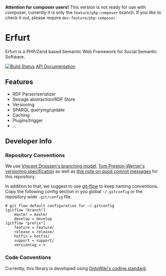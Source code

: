 **Attention for composer users!**
This version is not ready for use with composer, currently it is only the `feature/php-composer` branch. If you like to check it out, please require `dev-feature/php-composer`.

# Erfurt

Erfurt is a PHP/Zend based Semantic Web Framework for Social Semantic Software.

[![Build Status](http://owdev.ontowiki.net/job/Erfurt/badge/icon)](http://owdev.ontowiki.net/job/Erfurt/)
[API Documentation](http://api.ontowiki.net/)

## Features

* RDF Parser/serializer
* Storage abstraction/RDF Store
* Versioning
* SPARQL querying/update
* Caching
* Plugins/trigger
* ...

## Developer Info

### Repository Conventions

We use [Vincent Driessen's branching model](http://nvie.com/posts/a-successful-git-branching-model/), [Tom Preston-Werner's versioning specification](http://semver.org/) as well as [this note on good commit messages](https://github.com/erlang/otp/wiki/Writing-good-commit-messages) for this repository.

In addition to that, we suggest to use [git-flow](https://github.com/nvie/gitflow)
to keep naming conventions.
Copy the following config section in you global `~/.gitconfig` or the repository
wide `.git/config` file.

    # git flow default configuration for ~/.gitconfig
    [gitflow "branch"]
        master = master
        develop = develop
    [gitflow "prefix"]
        feature = feature/
        release = release/
        hotfix = hotfix/
        support = support/
        versiontag = v

### Code Conventions

Currently, this library is developed using [OntoWiki's coding
standard](https://github.com/AKSW/OntoWiki/wiki/Coding-Standards).

